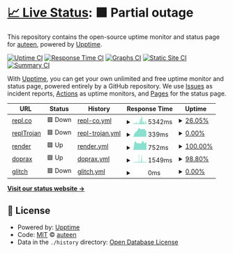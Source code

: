 # [📈 Live Status](https://repl.co): <!--live status--> **🟧 Partial outage**

This repository contains the open-source uptime monitor and status page for [auteen](https://repl.co), powered by [Upptime](https://github.com/upptime/upptime).

[![Uptime CI](https://github.com/auteen/upptime/workflows/Uptime%20CI/badge.svg)](https://github.com/auteen/upptime/actions?query=workflow%3A%22Uptime+CI%22)
[![Response Time CI](https://github.com/auteen/upptime/workflows/Response%20Time%20CI/badge.svg)](https://github.com/auteen/upptime/actions?query=workflow%3A%22Response+Time+CI%22)
[![Graphs CI](https://github.com/auteen/upptime/workflows/Graphs%20CI/badge.svg)](https://github.com/auteen/upptime/actions?query=workflow%3A%22Graphs+CI%22)
[![Static Site CI](https://github.com/auteen/upptime/workflows/Static%20Site%20CI/badge.svg)](https://github.com/auteen/upptime/actions?query=workflow%3A%22Static+Site+CI%22)
[![Summary CI](https://github.com/auteen/upptime/workflows/Summary%20CI/badge.svg)](https://github.com/auteen/upptime/actions?query=workflow%3A%22Summary+CI%22)

With [Upptime](https://upptime.js.org), you can get your own unlimited and free uptime monitor and status page, powered entirely by a GitHub repository. We use [Issues](https://github.com/auteen/upptime/issues) as incident reports, [Actions](https://github.com/auteen/upptime/actions) as uptime monitors, and [Pages](https://repl.co) for the status page.

<!--start: status pages-->
<!-- This summary is generated by Upptime (https://github.com/upptime/upptime) -->
<!-- Do not edit this manually, your changes will be overwritten -->
<!-- prettier-ignore -->
| URL | Status | History | Response Time | Uptime |
| --- | ------ | ------- | ------------- | ------ |
| <img alt="" src="https://icons.duckduckgo.com/ip3/hello-repl.auteen.repl.co.ico" height="13"> [repl.co](https://hello-repl.auteen.repl.co) | 🟥 Down | [repl-co.yml](https://github.com/auteen/autoreplit/commits/HEAD/history/repl-co.yml) | <details><summary><img alt="Response time graph" src="./graphs/repl-co/response-time-week.png" height="20"> 5342ms</summary><br><a href="https://auteen.github.io/autoreplit/history/repl-co"><img alt="Response time 2973" src="https://img.shields.io/endpoint?url=https%3A%2F%2Fraw.githubusercontent.com%2Fauteen%2Fautoreplit%2FHEAD%2Fapi%2Frepl-co%2Fresponse-time.json"></a><br><a href="https://auteen.github.io/autoreplit/history/repl-co"><img alt="24-hour response time 6338" src="https://img.shields.io/endpoint?url=https%3A%2F%2Fraw.githubusercontent.com%2Fauteen%2Fautoreplit%2FHEAD%2Fapi%2Frepl-co%2Fresponse-time-day.json"></a><br><a href="https://auteen.github.io/autoreplit/history/repl-co"><img alt="7-day response time 5342" src="https://img.shields.io/endpoint?url=https%3A%2F%2Fraw.githubusercontent.com%2Fauteen%2Fautoreplit%2FHEAD%2Fapi%2Frepl-co%2Fresponse-time-week.json"></a><br><a href="https://auteen.github.io/autoreplit/history/repl-co"><img alt="30-day response time 4484" src="https://img.shields.io/endpoint?url=https%3A%2F%2Fraw.githubusercontent.com%2Fauteen%2Fautoreplit%2FHEAD%2Fapi%2Frepl-co%2Fresponse-time-month.json"></a><br><a href="https://auteen.github.io/autoreplit/history/repl-co"><img alt="1-year response time 2973" src="https://img.shields.io/endpoint?url=https%3A%2F%2Fraw.githubusercontent.com%2Fauteen%2Fautoreplit%2FHEAD%2Fapi%2Frepl-co%2Fresponse-time-year.json"></a></details> | <details><summary><a href="https://auteen.github.io/autoreplit/history/repl-co">26.05%</a></summary><a href="https://auteen.github.io/autoreplit/history/repl-co"><img alt="All-time uptime 84.13%" src="https://img.shields.io/endpoint?url=https%3A%2F%2Fraw.githubusercontent.com%2Fauteen%2Fautoreplit%2FHEAD%2Fapi%2Frepl-co%2Fuptime.json"></a><br><a href="https://auteen.github.io/autoreplit/history/repl-co"><img alt="24-hour uptime 62.95%" src="https://img.shields.io/endpoint?url=https%3A%2F%2Fraw.githubusercontent.com%2Fauteen%2Fautoreplit%2FHEAD%2Fapi%2Frepl-co%2Fuptime-day.json"></a><br><a href="https://auteen.github.io/autoreplit/history/repl-co"><img alt="7-day uptime 26.05%" src="https://img.shields.io/endpoint?url=https%3A%2F%2Fraw.githubusercontent.com%2Fauteen%2Fautoreplit%2FHEAD%2Fapi%2Frepl-co%2Fuptime-week.json"></a><br><a href="https://auteen.github.io/autoreplit/history/repl-co"><img alt="30-day uptime 31.24%" src="https://img.shields.io/endpoint?url=https%3A%2F%2Fraw.githubusercontent.com%2Fauteen%2Fautoreplit%2FHEAD%2Fapi%2Frepl-co%2Fuptime-month.json"></a><br><a href="https://auteen.github.io/autoreplit/history/repl-co"><img alt="1-year uptime 84.13%" src="https://img.shields.io/endpoint?url=https%3A%2F%2Fraw.githubusercontent.com%2Fauteen%2Fautoreplit%2FHEAD%2Fapi%2Frepl-co%2Fuptime-year.json"></a></details>
| <img alt="" src="https://icons.duckduckgo.com/ip3/replit-trojan.auteen.repl.co.ico" height="13"> [replTrojan](https://replit-trojan.auteen.repl.co) | 🟥 Down | [repl-trojan.yml](https://github.com/auteen/autoreplit/commits/HEAD/history/repl-trojan.yml) | <details><summary><img alt="Response time graph" src="./graphs/repl-trojan/response-time-week.png" height="20"> 339ms</summary><br><a href="https://auteen.github.io/autoreplit/history/repl-trojan"><img alt="Response time 738" src="https://img.shields.io/endpoint?url=https%3A%2F%2Fraw.githubusercontent.com%2Fauteen%2Fautoreplit%2FHEAD%2Fapi%2Frepl-trojan%2Fresponse-time.json"></a><br><a href="https://auteen.github.io/autoreplit/history/repl-trojan"><img alt="24-hour response time 265" src="https://img.shields.io/endpoint?url=https%3A%2F%2Fraw.githubusercontent.com%2Fauteen%2Fautoreplit%2FHEAD%2Fapi%2Frepl-trojan%2Fresponse-time-day.json"></a><br><a href="https://auteen.github.io/autoreplit/history/repl-trojan"><img alt="7-day response time 339" src="https://img.shields.io/endpoint?url=https%3A%2F%2Fraw.githubusercontent.com%2Fauteen%2Fautoreplit%2FHEAD%2Fapi%2Frepl-trojan%2Fresponse-time-week.json"></a><br><a href="https://auteen.github.io/autoreplit/history/repl-trojan"><img alt="30-day response time 728" src="https://img.shields.io/endpoint?url=https%3A%2F%2Fraw.githubusercontent.com%2Fauteen%2Fautoreplit%2FHEAD%2Fapi%2Frepl-trojan%2Fresponse-time-month.json"></a><br><a href="https://auteen.github.io/autoreplit/history/repl-trojan"><img alt="1-year response time 738" src="https://img.shields.io/endpoint?url=https%3A%2F%2Fraw.githubusercontent.com%2Fauteen%2Fautoreplit%2FHEAD%2Fapi%2Frepl-trojan%2Fresponse-time-year.json"></a></details> | <details><summary><a href="https://auteen.github.io/autoreplit/history/repl-trojan">0.00%</a></summary><a href="https://auteen.github.io/autoreplit/history/repl-trojan"><img alt="All-time uptime 0.00%" src="https://img.shields.io/endpoint?url=https%3A%2F%2Fraw.githubusercontent.com%2Fauteen%2Fautoreplit%2FHEAD%2Fapi%2Frepl-trojan%2Fuptime.json"></a><br><a href="https://auteen.github.io/autoreplit/history/repl-trojan"><img alt="24-hour uptime 0.00%" src="https://img.shields.io/endpoint?url=https%3A%2F%2Fraw.githubusercontent.com%2Fauteen%2Fautoreplit%2FHEAD%2Fapi%2Frepl-trojan%2Fuptime-day.json"></a><br><a href="https://auteen.github.io/autoreplit/history/repl-trojan"><img alt="7-day uptime 0.00%" src="https://img.shields.io/endpoint?url=https%3A%2F%2Fraw.githubusercontent.com%2Fauteen%2Fautoreplit%2FHEAD%2Fapi%2Frepl-trojan%2Fuptime-week.json"></a><br><a href="https://auteen.github.io/autoreplit/history/repl-trojan"><img alt="30-day uptime 0.00%" src="https://img.shields.io/endpoint?url=https%3A%2F%2Fraw.githubusercontent.com%2Fauteen%2Fautoreplit%2FHEAD%2Fapi%2Frepl-trojan%2Fuptime-month.json"></a><br><a href="https://auteen.github.io/autoreplit/history/repl-trojan"><img alt="1-year uptime 0.00%" src="https://img.shields.io/endpoint?url=https%3A%2F%2Fraw.githubusercontent.com%2Fauteen%2Fautoreplit%2FHEAD%2Fapi%2Frepl-trojan%2Fuptime-year.json"></a></details>
| <img alt="" src="https://icons.duckduckgo.com/ip3/renderray.onrender.com.ico" height="13"> [render](https://renderray.onrender.com) | 🟩 Up | [render.yml](https://github.com/auteen/autoreplit/commits/HEAD/history/render.yml) | <details><summary><img alt="Response time graph" src="./graphs/render/response-time-week.png" height="20"> 752ms</summary><br><a href="https://auteen.github.io/autoreplit/history/render"><img alt="Response time 804" src="https://img.shields.io/endpoint?url=https%3A%2F%2Fraw.githubusercontent.com%2Fauteen%2Fautoreplit%2FHEAD%2Fapi%2Frender%2Fresponse-time.json"></a><br><a href="https://auteen.github.io/autoreplit/history/render"><img alt="24-hour response time 821" src="https://img.shields.io/endpoint?url=https%3A%2F%2Fraw.githubusercontent.com%2Fauteen%2Fautoreplit%2FHEAD%2Fapi%2Frender%2Fresponse-time-day.json"></a><br><a href="https://auteen.github.io/autoreplit/history/render"><img alt="7-day response time 752" src="https://img.shields.io/endpoint?url=https%3A%2F%2Fraw.githubusercontent.com%2Fauteen%2Fautoreplit%2FHEAD%2Fapi%2Frender%2Fresponse-time-week.json"></a><br><a href="https://auteen.github.io/autoreplit/history/render"><img alt="30-day response time 784" src="https://img.shields.io/endpoint?url=https%3A%2F%2Fraw.githubusercontent.com%2Fauteen%2Fautoreplit%2FHEAD%2Fapi%2Frender%2Fresponse-time-month.json"></a><br><a href="https://auteen.github.io/autoreplit/history/render"><img alt="1-year response time 804" src="https://img.shields.io/endpoint?url=https%3A%2F%2Fraw.githubusercontent.com%2Fauteen%2Fautoreplit%2FHEAD%2Fapi%2Frender%2Fresponse-time-year.json"></a></details> | <details><summary><a href="https://auteen.github.io/autoreplit/history/render">100.00%</a></summary><a href="https://auteen.github.io/autoreplit/history/render"><img alt="All-time uptime 100.00%" src="https://img.shields.io/endpoint?url=https%3A%2F%2Fraw.githubusercontent.com%2Fauteen%2Fautoreplit%2FHEAD%2Fapi%2Frender%2Fuptime.json"></a><br><a href="https://auteen.github.io/autoreplit/history/render"><img alt="24-hour uptime 100.00%" src="https://img.shields.io/endpoint?url=https%3A%2F%2Fraw.githubusercontent.com%2Fauteen%2Fautoreplit%2FHEAD%2Fapi%2Frender%2Fuptime-day.json"></a><br><a href="https://auteen.github.io/autoreplit/history/render"><img alt="7-day uptime 100.00%" src="https://img.shields.io/endpoint?url=https%3A%2F%2Fraw.githubusercontent.com%2Fauteen%2Fautoreplit%2FHEAD%2Fapi%2Frender%2Fuptime-week.json"></a><br><a href="https://auteen.github.io/autoreplit/history/render"><img alt="30-day uptime 100.00%" src="https://img.shields.io/endpoint?url=https%3A%2F%2Fraw.githubusercontent.com%2Fauteen%2Fautoreplit%2FHEAD%2Fapi%2Frender%2Fuptime-month.json"></a><br><a href="https://auteen.github.io/autoreplit/history/render"><img alt="1-year uptime 100.00%" src="https://img.shields.io/endpoint?url=https%3A%2F%2Fraw.githubusercontent.com%2Fauteen%2Fautoreplit%2FHEAD%2Fapi%2Frender%2Fuptime-year.json"></a></details>
| <img alt="" src="https://icons.duckduckgo.com/ip3/dop.nile.vip.ico" height="13"> [doprax](https://dop.nile.vip/) | 🟩 Up | [doprax.yml](https://github.com/auteen/autoreplit/commits/HEAD/history/doprax.yml) | <details><summary><img alt="Response time graph" src="./graphs/doprax/response-time-week.png" height="20"> 1549ms</summary><br><a href="https://auteen.github.io/autoreplit/history/doprax"><img alt="Response time 3179" src="https://img.shields.io/endpoint?url=https%3A%2F%2Fraw.githubusercontent.com%2Fauteen%2Fautoreplit%2FHEAD%2Fapi%2Fdoprax%2Fresponse-time.json"></a><br><a href="https://auteen.github.io/autoreplit/history/doprax"><img alt="24-hour response time 850" src="https://img.shields.io/endpoint?url=https%3A%2F%2Fraw.githubusercontent.com%2Fauteen%2Fautoreplit%2FHEAD%2Fapi%2Fdoprax%2Fresponse-time-day.json"></a><br><a href="https://auteen.github.io/autoreplit/history/doprax"><img alt="7-day response time 1549" src="https://img.shields.io/endpoint?url=https%3A%2F%2Fraw.githubusercontent.com%2Fauteen%2Fautoreplit%2FHEAD%2Fapi%2Fdoprax%2Fresponse-time-week.json"></a><br><a href="https://auteen.github.io/autoreplit/history/doprax"><img alt="30-day response time 4026" src="https://img.shields.io/endpoint?url=https%3A%2F%2Fraw.githubusercontent.com%2Fauteen%2Fautoreplit%2FHEAD%2Fapi%2Fdoprax%2Fresponse-time-month.json"></a><br><a href="https://auteen.github.io/autoreplit/history/doprax"><img alt="1-year response time 3179" src="https://img.shields.io/endpoint?url=https%3A%2F%2Fraw.githubusercontent.com%2Fauteen%2Fautoreplit%2FHEAD%2Fapi%2Fdoprax%2Fresponse-time-year.json"></a></details> | <details><summary><a href="https://auteen.github.io/autoreplit/history/doprax">98.80%</a></summary><a href="https://auteen.github.io/autoreplit/history/doprax"><img alt="All-time uptime 62.91%" src="https://img.shields.io/endpoint?url=https%3A%2F%2Fraw.githubusercontent.com%2Fauteen%2Fautoreplit%2FHEAD%2Fapi%2Fdoprax%2Fuptime.json"></a><br><a href="https://auteen.github.io/autoreplit/history/doprax"><img alt="24-hour uptime 97.28%" src="https://img.shields.io/endpoint?url=https%3A%2F%2Fraw.githubusercontent.com%2Fauteen%2Fautoreplit%2FHEAD%2Fapi%2Fdoprax%2Fuptime-day.json"></a><br><a href="https://auteen.github.io/autoreplit/history/doprax"><img alt="7-day uptime 98.80%" src="https://img.shields.io/endpoint?url=https%3A%2F%2Fraw.githubusercontent.com%2Fauteen%2Fautoreplit%2FHEAD%2Fapi%2Fdoprax%2Fuptime-week.json"></a><br><a href="https://auteen.github.io/autoreplit/history/doprax"><img alt="30-day uptime 72.64%" src="https://img.shields.io/endpoint?url=https%3A%2F%2Fraw.githubusercontent.com%2Fauteen%2Fautoreplit%2FHEAD%2Fapi%2Fdoprax%2Fuptime-month.json"></a><br><a href="https://auteen.github.io/autoreplit/history/doprax"><img alt="1-year uptime 62.91%" src="https://img.shields.io/endpoint?url=https%3A%2F%2Fraw.githubusercontent.com%2Fauteen%2Fautoreplit%2FHEAD%2Fapi%2Fdoprax%2Fuptime-year.json"></a></details>
| <img alt="" src="https://icons.duckduckgo.com/ip3/congruous-calico-wedge.glitch.me.ico" height="13"> [glitch](https://congruous-calico-wedge.glitch.me/) | 🟥 Down | [glitch.yml](https://github.com/auteen/autoreplit/commits/HEAD/history/glitch.yml) | <details><summary><img alt="Response time graph" src="./graphs/glitch/response-time-week.png" height="20"> 0ms</summary><br><a href="https://auteen.github.io/autoreplit/history/glitch"><img alt="Response time 1125" src="https://img.shields.io/endpoint?url=https%3A%2F%2Fraw.githubusercontent.com%2Fauteen%2Fautoreplit%2FHEAD%2Fapi%2Fglitch%2Fresponse-time.json"></a><br><a href="https://auteen.github.io/autoreplit/history/glitch"><img alt="24-hour response time 0" src="https://img.shields.io/endpoint?url=https%3A%2F%2Fraw.githubusercontent.com%2Fauteen%2Fautoreplit%2FHEAD%2Fapi%2Fglitch%2Fresponse-time-day.json"></a><br><a href="https://auteen.github.io/autoreplit/history/glitch"><img alt="7-day response time 0" src="https://img.shields.io/endpoint?url=https%3A%2F%2Fraw.githubusercontent.com%2Fauteen%2Fautoreplit%2FHEAD%2Fapi%2Fglitch%2Fresponse-time-week.json"></a><br><a href="https://auteen.github.io/autoreplit/history/glitch"><img alt="30-day response time 7613" src="https://img.shields.io/endpoint?url=https%3A%2F%2Fraw.githubusercontent.com%2Fauteen%2Fautoreplit%2FHEAD%2Fapi%2Fglitch%2Fresponse-time-month.json"></a><br><a href="https://auteen.github.io/autoreplit/history/glitch"><img alt="1-year response time 1125" src="https://img.shields.io/endpoint?url=https%3A%2F%2Fraw.githubusercontent.com%2Fauteen%2Fautoreplit%2FHEAD%2Fapi%2Fglitch%2Fresponse-time-year.json"></a></details> | <details><summary><a href="https://auteen.github.io/autoreplit/history/glitch">0.00%</a></summary><a href="https://auteen.github.io/autoreplit/history/glitch"><img alt="All-time uptime 54.72%" src="https://img.shields.io/endpoint?url=https%3A%2F%2Fraw.githubusercontent.com%2Fauteen%2Fautoreplit%2FHEAD%2Fapi%2Fglitch%2Fuptime.json"></a><br><a href="https://auteen.github.io/autoreplit/history/glitch"><img alt="24-hour uptime 0.00%" src="https://img.shields.io/endpoint?url=https%3A%2F%2Fraw.githubusercontent.com%2Fauteen%2Fautoreplit%2FHEAD%2Fapi%2Fglitch%2Fuptime-day.json"></a><br><a href="https://auteen.github.io/autoreplit/history/glitch"><img alt="7-day uptime 0.00%" src="https://img.shields.io/endpoint?url=https%3A%2F%2Fraw.githubusercontent.com%2Fauteen%2Fautoreplit%2FHEAD%2Fapi%2Fglitch%2Fuptime-week.json"></a><br><a href="https://auteen.github.io/autoreplit/history/glitch"><img alt="30-day uptime 0.00%" src="https://img.shields.io/endpoint?url=https%3A%2F%2Fraw.githubusercontent.com%2Fauteen%2Fautoreplit%2FHEAD%2Fapi%2Fglitch%2Fuptime-month.json"></a><br><a href="https://auteen.github.io/autoreplit/history/glitch"><img alt="1-year uptime 54.72%" src="https://img.shields.io/endpoint?url=https%3A%2F%2Fraw.githubusercontent.com%2Fauteen%2Fautoreplit%2FHEAD%2Fapi%2Fglitch%2Fuptime-year.json"></a></details>

<!--end: status pages-->

[**Visit our status website →**](https://repl.co)

## 📄 License

- Powered by: [Upptime](https://github.com/upptime/upptime)
- Code: [MIT](./LICENSE) © [auteen](https://repl.co)
- Data in the `./history` directory: [Open Database License](https://opendatacommons.org/licenses/odbl/1-0/)
